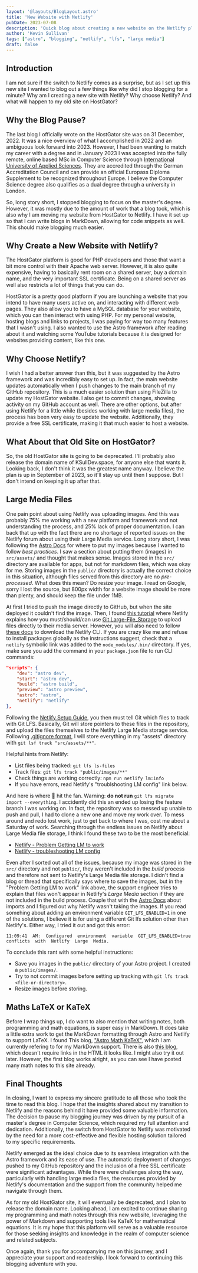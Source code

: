 ```yaml
---
layout: '@layouts/BlogLayout.astro'
title: 'New Website with Netlify'
pubDate: 2023-07-08
description: 'Quick blog about creating a new website on the Netlify platform.'
author: 'Kevin Sullivan'
tags: ["astro", "blogging", "netlify", "lfs", "large media"]
draft: false
---
```


## Introduction

I am not sure if the switch to Netlify comes as a surprise, but as I set up this new site I wanted to blog out a few things like why did I stop blogging for a minute? Why am I creating a new site with Netlify? Why choose Netlify? And what will happen to my old site on HostGator?

## Why the Blog Pause?

The last blog I officially wrote on the HostGator site was on 31 December, 2022. It was a nice overview of what I accomplished in 2022 and an ambiguous look forward into 2023. However, I had been wanting to match my career with a degree and in January 2023  I was accepted into the fully remote, online based MSc in Computer Science through [International University of Applied Sciences](https://www.iu.org/). They are accredited through the German Accreditation Council and can provide an official Europass Diploma Supplement to be recognized throughout Europe. I believe the Computer Science degree also qualifies as a dual degree through a university in London. 

So, long story short, I stopped blogging to focus on the master's degree. However, it was mostly due to the amount of work that a blog took, which is also why I am moving my website from HostGator to Netlify. I have it set up so that I can write blogs in MarkDown, allowing for code snippets as well. This should make blogging much easier. 
 
## Why Create a New Website with Netlify?

The HostGator platform is good for PHP developers and those that want a bit more control with their Apache web server. However, it is also quite expensive, having to basically rent room on a shared server, buy a domain name, and the very important SSL certificate. Being on a shared server as well also restricts a lot of things that you can do. 

HostGator is a pretty good platform if you are launching a website that you intend to have many users active on, and interacting with different web pages. They also allow you to have a MySQL database for your website, which you can then interact with using PHP. For my personal website, hosting blogs and links to projects, I was paying for way too many features that I wasn't using. I also wanted to use the Astro framework after reading about it and watching some YouTube tutorials because it is designed for websites providing content, like this one. 

## Why Choose Netlify?

I wish I had a better answer than this, but it was suggested by the Astro framework and was incredibly easy to set up. In fact, the main website updates automatically when I push changes to the main branch of my GitHub repository. This is a much easier solution than using FileZilla to update my HostGator website. I also get to commit changes, showing activity on my GitHub account as well. There are other options, but after using Netlify for a little while (besides working with large media files), the process has been very easy to update the website. Additionally, they provide a free SSL certificate, making it that much easier to host a website. 

## What About that Old Site on HostGator?

So, the old HostGator site is going to be deprecated. I'll probably also release the domain name of KSullDev.space, for anyone else that wants it. Looking back, I don't think it was the greatest name anyway. I believe the plan is up in September of 2023, so it'll stay up until then I suppose. But I don't intend on keeping it up after that. 

## Large Media Files

One pain point about using Netlify was uploading images. And this was probably 75% me working with a new platform and framework and not understanding the process, and 25% lack of proper documentation. I can back that up with the fact there are no shortage of reported issues on the Netlify forum about using their Large Media service. Long story short, I was following the [Astro Docs](https://docs.astro.build/en/guides/images/) for where to put my images because I wanted to follow _best practices_. I saw a section about putting them (images) in `src/assets/` and thought that makes sense. Images stored in the `src/` directory are available for apps, but not for markdown files, which was okay for me. Storing images in the `public/` directory is actually the correct choice in this situation, although files served from this directory are no _pre-processed_. What does this mean? Do resize your image. I read on Google, sorry I lost the source, but 800px width for a website image should be more than plenty, and should keep the file under 1MB.

At first I tried to push the image directly to GitHub, but when the site deployed it couldn't find the image. Then, I found [this tutorial](https://docs.netlify.com/large-media/overview/) where Netlify explains how you must/should/can use [Git Large-File_Storage](https://git-lfs.github.com/) to upload files directly to their media server. However, you will also need to follow [these docs](https://docs.netlify.com/cli/get-started/) to download the Netlify CLI. If you are crazy like me and refuse to install packages globally as the instructions suggest, check that a `netlify` symbolic link was added to the `node_modules/.bin/` directory. If yes, make sure you add the command in your `package.json` file to run CLI commands:

```json
"scripts": {
    "dev": "astro dev",
    "start": "astro dev",
    "build": "astro build",
    "preview": "astro preview",
    "astro": "astro",
    "netlify": "netlify"
},
```

Following the [Netlify Setup Guide](https://docs.netlify.com/large-media/setup/), you then must tell Git which files to track with Git LFS. Basically, Git will store pointers to these files in the repository, and upload the files themselves to the Netlify Large Media storage service. Following [.gitignore format](https://git-scm.com/docs/gitignore#_pattern_format), I will store everything in my "assets" directory with `git lsf track "src/assets/**"`.

Helpful hints from Netlify:
+ List files being tracked: `git lfs ls-files`
+ Track files: `git lfs track "public/images/**"`
+ Check things are working correctly: `npm run netlify lm:info`
+ If you have errors, read Netlify's "troublshooting LM config" link below.

And here is where 💩 hit the fan. Warning: **do not run**  `git lfs migrate import --everything`. I accidently did this an ended up losing the feature branch I was working on. In fact, the repository was so messed up unable to push and pull, I had to clone a new one and move my work over. To mess around and redo lost work, just to get back to where I was, cost me about a Saturday of work. Searching through the endless issues on Netlify about Large Media file storage, I think I found these two to be the most beneficial:
+ [Netlify - Problem Getting LM to work](https://answers.netlify.com/t/problem-getting-netlify-large-media-to-work/18197/6)
+ [Netlify - troubleshooting LM config](https://answers.netlify.com/t/support-guide-troubleshooting-your-netlify-large-media-configuration/188)

Even after I sorted out all of the issues, because my image was stored in the `src/` directory and not `public/`, they weren't included in the _build_ process and therefore not sent to Netlify's Large Media file storage. I didn't find a blog or thread that specifically says where to save the images, but in the "Problem Getting LM to work" link above, the support engineer tries to explain that files won't appear in Netlify's _Large Media_ section if they are not included in the build process. Couple that with the [Astro Docs](https://docs.astro.build/en/guides/imports/) about imports and I figured out why Netlify wasn't taking the images. If you read somehing about adding an environment variable `GIT_LFS_ENABLED=1` in one of the solutions, I believe it is for using a different Git lfs solution other than Netlify's. Either way, I tried it out and got this error:

```shell
11:09:41  AM:  Configured  environment  variable  GIT_LFS_ENABLED=true  conflicts  with  Netlify  Large  Media.
```

To conclude this rant with some helpful instructions:
+ Save you images in the `public/` directory of your Astro project. I created a `public/images/`.
+ Try to not commit images before setting up tracking with `git lfs track <file-or-directory>`.
+ Resize images before storing.

## Maths LaTeX or KaTeX

Before I wrap things up, I do want to also mention that writing notes, both programming and math equations, is super easy in MarkDown. It does take a little extra work to get the MarkDown formatting through Astro and Netlify to support LaTeX. I found This blog, ["Astro Math KaTeX"](https://ileumas.com/writing/2022/03/astro-math-katex/), which I am currently refering to for my MarkDown support. There is also [this blog](https://www.readonlychild.com/blog/math-latex/), which doesn't require links in the HTML it looks like. I might also try it out later. However, the first blog works alright, as you can see I have posted many math notes to this site already.

## Final Thoughts

In closing, I want to express my sincere gratitude to all those who took the time to read this blog. I hope that the insights shared about my transition to Netlify and the reasons behind it have provided some valuable information. The decision to pause my blogging journey was driven by my pursuit of a master's degree in Computer Science, which required my full attention and dedication. Additionally, the switch from HostGator to Netlify was motivated by the need for a more cost-effective and flexible hosting solution tailored to my specific requirements.

Netlify emerged as the ideal choice due to its seamless integration with the Astro framework and its ease of use. The automatic deployment of changes pushed to my GitHub repository and the inclusion of a free SSL certificate were significant advantages. While there were challenges along the way, particularly with handling large media files, the resources provided by Netlify's documentation and the support from the community helped me navigate through them.

As for my old HostGator site, it will eventually be deprecated, and I plan to release the domain name. Looking ahead, I am excited to continue sharing my programming and math notes through this new website, leveraging the power of Markdown and supporting tools like KaTeX for mathematical equations. It is my hope that this platform will serve as a valuable resource for those seeking insights and knowledge in the realm of computer science and related subjects.

Once again, thank you for accompanying me on this journey, and I appreciate your support and readership. I look forward to continuing this blogging adventure with you.
